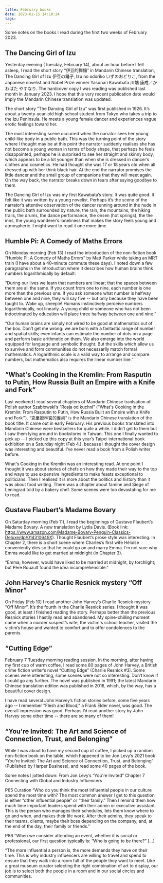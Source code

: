 ```yaml
---
title: February books
date: 2023-02-15 14:10:24
tags:
---
```

Some notes on the books I read during the first two weeks of February 2023.

## The Dancing Girl of Izu
Yesterday evening (Tuesday, February 14), about an hour before I fell asleep, I read the short story “伊豆的舞孃” in Mandarin Chinese translation, The Dancing Girl of Izu 伊豆の踊子, Izu no odoriko いずのおどりこ, from the Japanese novelist and Nobel Prize winner Yasunari Kawabata 川端 康成／かわばた やすなり. The hardcover copy I was reading was published last month in January 2023. I hope that this very recent publication date would imply the Mandarin Chinese translation was updated.

The short story “The Dancing Girl of Izu” was first published in 1926. It’s about a twenty-year-old high school student from Tokyo who takes a trip to the Izu Peninsula. He meets a young female dancer and experiences vague erotic feelings toward her. 

The most interesting scene occurred when the narrator sees her young child-like body in a public bath. This was the turning point of the story where I thought may be at this point the narrator suddenly realises she has not become a young woman in terms of body shape, that perhaps he feels disappointed, perhaps he is surprised to see her straight and skinny body, which appears to be a lot younger than when she is dressed in dancer’s clothes and cosmetics. He had thought she was 17 or 18 years old when all dressed up with her think black hair. At the end the narrator promises the little dancer and the small group of companions that they will meet again. On the way back, the narrator breaks down in tears after saying goodbye to them.

The Dancing Girl of Izu was my first Kawabata’s story. It was quite good. It felt like it was written by a young novelist. Perhaps it’s the scene of the narrator’s attentive observation of the dancer running around in the nude in the public bath surrounded by nature, the rain, the mountains, the hiking trails, the drums, the dance performance, the onsen (hot springs), the the inns, the young wanderer’s loneliness that makes the story feels young and atmospheric. I might want to read it one more time.

## Humble Pi: A Comedy of Maths Errors
On Monday morning (Feb 13) I read the introduction of the non-fiction book “Humble Pi: A Comedy of Maths Errors” by Matt Parker while taking an MRT train (I have about a 40-minute commute these days). I noted down a few paragraphs in the introduction where it describes how human brains think numbers logarithmically by default:

“During our lives we learn that numbers are linear; that the spaces between them are all the same. If you count from one to nine, each number is one more than the previous one. If you ask someone what number is halfway between one and nine, they will say five -- but only because they have been taught to. Wake up, sheeple! Humans instinctively perceive numbers logarithmically, not linearly. A young child or someone who has not been indoctrinated by education will place three halfway between one and nine.” 

“Our human brains are simply not wired to be good at mathematics out of the box. Don’t get me wrong: we are born with a fantastic range of number and spatial skills; even infants can estimate the number of dots on a page and perform basic arithmetic on them. We also emerge into the world equipped for language and symbolic thought. But the skills which allow us to survive and form communities do not necessarily match formal mathematics. A logarithmic scale is a valid way to arrange and compare numbers, but mathematics also requires the linear number line.”

## “What's Cooking in the Kremlin: From Rasputin to Putin, How Russia Built an Empire with a Knife and Fork”

Last weekend I read several chapters of Mandarin Chinese tranlsation of Polish author Szabłowski’s ”Rosja od kuchni” (“What's Cooking in the Kremlin: From Rasputin to Putin, How Russia Built an Empire with a Knife and Fork''). “克里姆林宮的餐桌” is the Mandarin Chinese translation of the book title. It came out in early February. His previous books translated into Mandarin Chinese were bestsellers for quite a while. I didn’t get to them but I saw them lying around in bookstores in Taiwan. This one I finally wanted to pick up -- I picked up this copy at this year’s Taipei international book exhibition on a Saturday night (Feb 4.). because I thought the cover design was interesting and beautiful. I’ve never read a book from a Polish writer before. 

What's Cooking in the Kremlin was an interesting read. At one point I thought it was about stories of chefs on how they made their way to the top and ways to use expensive ingredients to make feasts exceptional to politicians. Then I realised it is more about the politics and history than it was about food writing. There was a chapter about famine and Siege of Leningrad told by a bakery chef. Some scenes were too devastating for me to read. 

## Gustave Flaubert’s Madame Bovary
On Saturday morning (Feb 11), I read the beginnings of Gustave Flaubert’s Madame Bovary. A new translation by Lydia Davis. (Book link: https://www.amazon.com/Madame-Bovary-Penguin-Classics-Deluxe/dp/014310649X). Thought Flaubert’s prose style was interesting. In Chapter 2, there is a short scene where Charles’s first wife Héloïse conveniently dies so that he could go on and marry Emma. I’m not sure why Emma would like to get married at midnight (in Chapter 3). 

“Emma, however, would have liked to be married at midnight, by torchlight; but Père Rouault found the idea incomprehensible.”

## John Harvey’s Charlie Resnick mystery “Off Minor”
On Friday (Feb 10) I read another John Harvey’s Charlie Resnick mystery “Off Minor”. It’s the fourth in the Charlie Resnick series. I thought it was good, at least I finished reading the story. Perhaps better than the previous Resnick stories I hastily read and abandoned. My spine-chilling moment came when a murder suspect’s wife, the victim's school teacher, visited the victim’s house and wanted to comfort and to offer condolences to the parents.

## “Cutting Edge”
February 7 Tuesday morning reading session. In the morning, after having my first cup of warm coffee, I read some 80 pages of John Harvey, a British crime fiction writer’s novel “Cutting Edge” (Charlie Resnick #3). Some scenes were interesting, some scenes were not so interesting. Don’t know if I could go any further. The novel was published in 1991; the latest Mandarin Chinese translation edition was published in 2018, which, by the way, has a beautiful cover design. 

I have read several John Harvey’s fiction stories before, some five years ago -- I remember "Flesh and Blood," a Frank Elder novel, was good. The overall impression was good. Perhaps I’d read another story by John Harvey some other time -- there are so many of them!

## “You're Invited: The Art and Science of Connection, Trust, and Belonging”

While I was about to have my second cup of coffee, I picked up a random non-fiction book on the table, which happened to be Jon Levy’s 2021 book “You're Invited: The Art and Science of Connection, Trust, and Belonging” (Published by Harper Business), and read some 40 pages of the book.

Some notes I jotted down:
From Jon Levy’s “You're Invited”
Chapter 7 Connecting with Global and Industry Influencers

P85
Curation
“Who do you think the most influential people in our culture spend the most time with? The most common answer I get to this question is either “other influential people” or “their family.” Then I remind them how much time important leaders spend with their admin or executive assistant. This is the person who manages their schedules, lets them know where to go and when, and makes their life work. After their admins, they speak to their teams, clients, maybe their boss depending on the company, and, at the end of the day, their family or friends.”

P86
“When we consider attending an event, whether it is social or professional, our first question typically is: “Who is going to be there?” [...]

“The more influential a person is, the more demands they have on their time. This is why industry influencers are willing to travel and spend to ensure that they walk into a room full of the people they want to meet. Like a great museum curator selecting the right combination of art to display, our job is to select both the people in a room and in our social circles and communities. 


